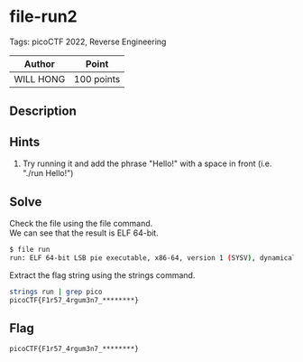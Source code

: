 # file-run2

Tags: picoCTF 2022, Reverse Engineering

| Author | Point    |
| ------ | -------- |
| WILL HONG | 100 points |

## Description

## Hints

1. Try running it and add the phrase "Hello!" with a space in front (i.e. "./run Hello!")

## Solve

Check the file using the file command.  
We can see that the result is ELF 64-bit.

```bash
$ file run
run: ELF 64-bit LSB pie executable, x86-64, version 1 (SYSV), dynamically linked, interpreter /lib64/ld-linux-x86-64.so.2, BuildID[sha1]=106bb01c6a4466da1f636e31c9167e8a3d18c89a, for GNU/Linux 3.2.0, not stripped
```

Extract the flag string using the strings command.

```bash
strings run | grep pico
picoCTF{F1r57_4rgum3n7_********}
```

## Flag

```
picoCTF{F1r57_4rgum3n7_********}
```
